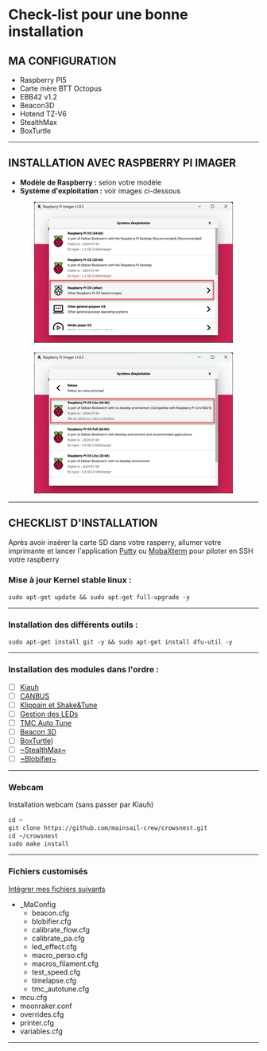 # Check-list pour une bonne installation

## MA CONFIGURATION

* Raspberry PI5
* Carte mère BTT Octopus
* EBB42 v1.2
* Beacon3D
* Hotend TZ-V6
* StealthMax
* BoxTurtle

<hr>

## INSTALLATION AVEC RASPBERRY PI IMAGER
* __Modèle de Raspberry :__ selon votre modèle
* __Système d'exploitation :__ voir images ci-dessous

<center><img src="Images\Raspberry Pi Imager 1.png"></center><br>
<center><img src="Images\Raspberry Pi Imager 2.png"></center>
<hr>

## CHECKLIST D'INSTALLATION

Après avoir insérer la carte SD dans votre rasperry, allumer votre imprimante et lancer l'application [Putty](https://www.chiark.greenend.org.uk/~sgtatham/putty/latest.html) ou [MobaXterm](https://mobaxterm.mobatek.net/download.html) pour piloter en SSH votre raspberry

### Mise à jour Kernel stable linux : 

    sudo apt-get update && sudo apt-get full-upgrade -y

<hr>

### 	Installation des différents outils : 

    sudo apt-get install git -y && sudo apt-get install dfu-util -y

<hr>

### Installation des modules dans l'ordre :

- [ ] [Kiauh](https://github.com/Itzo1978/Voron-2.4/blob/main/Klipper/Documentations/Kiauh.md)
- [ ] [CANBUS](https://github.com/Itzo1978/Voron-2.4/blob/main/Klipper/Documentations/Canbus.md)
- [ ] [Klippain et Shake&Tune](https://github.com/Itzo1978/Voron-2.4/blob/main/Klipper/Documentations/Klippain.md)
- [ ] [Gestion des LEDs](https://github.com/Itzo1978/Voron-2.4/blob/main/Klipper/Documentations/Gestion_des_LEDS.md)
- [ ] [TMC Auto Tune](https://github.com/Itzo1978/Voron-2.4/blob/main/Klipper/Documentations/Klipper_TMC_Autotune.md)
- [ ] [Beacon 3D](https://github.com/Itzo1978/Voron-2.4/blob/main/Klipper/Documentations/Beacon3D.md)
- [ ] [BoxTurtle](https://github.com/Itzo1978/Voron-2.4/blob/main/Klipper/Documentations/BoxTurtle.md))
- [ ] [~StealthMax~]()
- [ ] [~Blobifier~]()

<hr>

### Webcam

Installation webcam (sans passer par Kiauh)

    cd ~
    git clone https://github.com/mainsail-crew/crowsnest.git
    cd ~/crowsnest
    sudo make install

<hr>

### Fichiers customisés

[Intégrer mes fichiers suivants](https://github.com/Itzo1978/Voron-2.4/tree/main/Klipper/Config%20Klipper)

* _MaConfig
  - beacon.cfg
  - blobifier.cfg
  - calibrate_flow.cfg
  - calibrate_pa.cfg
  - led_effect.cfg
  - macro_perso.cfg
  - macros_filament.cfg
  - test_speed.cfg
  - timelapse.cfg
  - tmc_autotune.cfg
* mcu.cfg
* moonraker.conf
* overrides.cfg
* printer.cfg
* variables.cfg

<hr>

